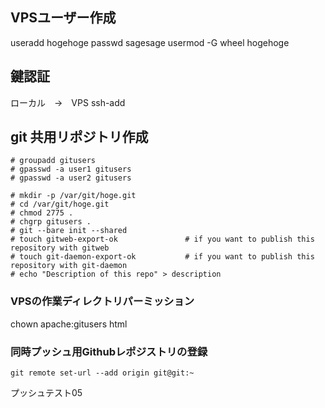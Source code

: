 ## VPSユーザー作成
useradd hogehoge
passwd sagesage
usermod -G wheel hogehoge

## 鍵認証
ローカル　→　VPS
ssh-add


## git 共用リポジトリ作成

```
# groupadd gitusers
# gpasswd -a user1 gitusers
# gpasswd -a user2 gitusers
```

```
# mkdir -p /var/git/hoge.git
# cd /var/git/hoge.git
# chmod 2775 .
# chgrp gitusers .
# git --bare init --shared
# touch gitweb-export-ok               # if you want to publish this repository with gitweb
# touch git-daemon-export-ok           # if you want to publish this repository with git-daemon
# echo "Description of this repo" > description
```

### VPSの作業ディレクトリパーミッション

chown apache:gitusers html

### 同時プッシュ用Githubレポジストリの登録

```
git remote set-url --add origin git@git:~
```
プッシュテスト05
